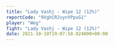 ```yaml
---
title: "Lady Vashj - Wipe 12 (12%)"
reportCode: "9VghCRJvynYPpxG1"
player: "Weg"
fight: "Lady Vashj - Wipe 12 (12%)"
date: 2021-10-10T19:07:58.024000+00:00
---
```

